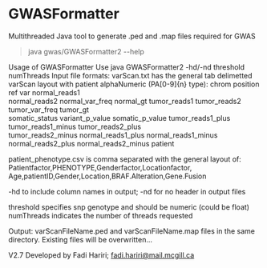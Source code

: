 # GWASFormatter
Multithreaded Java tool to generate .ped and .map files required for GWAS 

> java gwas/GWASFormatter2 --help

Usage of GWASFormatter
Use java GWASFormatter2 <varScan file> <patient phenotype file> -hd/-nd threshold numThreads
Input file formats:
varScan.txt has the general tab delimetted varScan layout with patient alphaNumeric (PA[0-9]{n} type): chrom	position	ref	var	normal_reads1	
normal_reads2	normal_var_freq	normal_gt	tumor_reads1	tumor_reads2	tumor_var_freq	tumor_gt	
somatic_status	variant_p_value	somatic_p_value	tumor_reads1_plus	tumor_reads1_minus	tumor_reads2_plus	
tumor_reads2_minus	normal_reads1_plus	normal_reads1_minus	normal_reads2_plus	normal_reads2_minus	patient

patient_phenotype.csv is comma separated with the general layout of: Patientfactor,PHENOTYPE,Genderfactor,Locationfactor,
Age,patientID,Gender,Location,BRAF.Alteration,Gene.Fusion

-hd to include column names in output; -nd for no header in output files

threshold specifies snp genotype and should be numeric (could be float)
numThreads indicates the number of threads requested

Output: varScanFileName.ped and varScanFileName.map files in the same directory. Existing files will be overwritten...

V2.7 Developed by Fadi Hariri; fadi.hariri@mail.mcgill.ca


